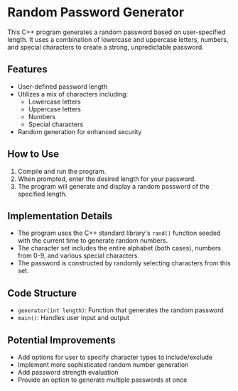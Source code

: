 # Random Password Generator

This C++ program generates a random password based on user-specified length. It uses a combination of lowercase and uppercase letters, numbers, and special characters to create a strong, unpredictable password.

## Features

- User-defined password length
- Utilizes a mix of characters including:
  - Lowercase letters
  - Uppercase letters
  - Numbers
  - Special characters
- Random generation for enhanced security

## How to Use

1. Compile and run the program.
2. When prompted, enter the desired length for your password.
3. The program will generate and display a random password of the specified length.

## Implementation Details

- The program uses the C++ standard library's `rand()` function seeded with the current time to generate random numbers.
- The character set includes the entire alphabet (both cases), numbers from 0-9, and various special characters.
- The password is constructed by randomly selecting characters from this set.

## Code Structure

- `generator(int length)`: Function that generates the random password
- `main()`: Handles user input and output

## Potential Improvements

- Add options for user to specify character types to include/exclude
- Implement more sophisticated random number generation
- Add password strength evaluation
- Provide an option to generate multiple passwords at once
